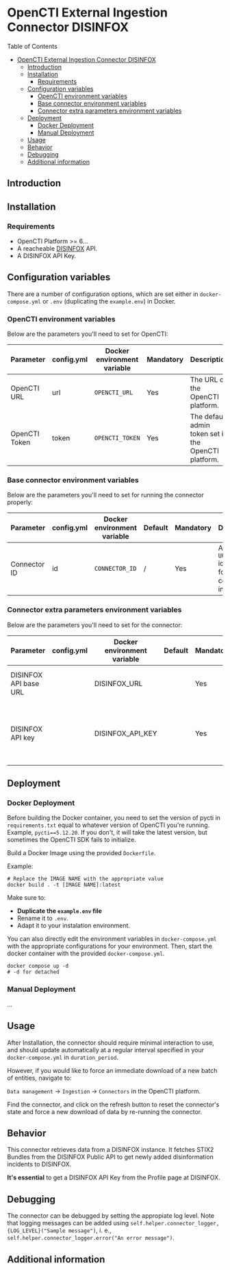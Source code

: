 # OpenCTI External Ingestion Connector DISINFOX

<!--
General description of the connector
* What it does
* How it works
* Special requirements
* Use case description
* ...
-->

Table of Contents

- [OpenCTI External Ingestion Connector DISINFOX](#opencti-external-ingestion-connector-disinfox)
  - [Introduction](#introduction)
  - [Installation](#installation)
    - [Requirements](#requirements)
  - [Configuration variables](#configuration-variables)
    - [OpenCTI environment variables](#opencti-environment-variables)
    - [Base connector environment variables](#base-connector-environment-variables)
    - [Connector extra parameters environment variables](#connector-extra-parameters-environment-variables)
  - [Deployment](#deployment)
    - [Docker Deployment](#docker-deployment)
    - [Manual Deployment](#manual-deployment)
  - [Usage](#usage)
  - [Behavior](#behavior)
  - [Debugging](#debugging)
  - [Additional information](#additional-information)

## Introduction

## Installation

### Requirements

- OpenCTI Platform >= 6...
- A reacheable [DISINFOX](https://github.com/CyberDataLab/disinfox) API.
- A DISINFOX API Key. 

## Configuration variables

There are a number of configuration options, which are set either in `docker-compose.yml` or  `.env` (duplicating the `example.env`) in Docker.

### OpenCTI environment variables

Below are the parameters you'll need to set for OpenCTI:

| Parameter     | config.yml | Docker environment variable | Mandatory | Description                                          |
|---------------|------------|-----------------------------|-----------|------------------------------------------------------|
| OpenCTI URL   | url        | `OPENCTI_URL`               | Yes       | The URL of the OpenCTI platform.                     |
| OpenCTI Token | token      | `OPENCTI_TOKEN`             | Yes       | The default admin token set in the OpenCTI platform. |

### Base connector environment variables

Below are the parameters you'll need to set for running the connector properly:

| Parameter       | config.yml | Docker environment variable | Default         | Mandatory | Description                                                                              |
|-----------------|------------|-----------------------------|-----------------|-----------|------------------------------------------------------------------------------------------|
| Connector ID    | id         | `CONNECTOR_ID`              | /               | Yes       | A unique `UUIDv4` identifier for this connector instance.                                |

### Connector extra parameters environment variables

Below are the parameters you'll need to set for the connector:

| Parameter    | config.yml   | Docker environment variable | Default | Mandatory | Description |
|--------------|--------------|-----------------------------|---------|-----------|-------------|
| DISINFOX API base URL |  |  DISINFOX_URL                           |         | Yes       |     URL of a reachable DISINFOX installation        |
| DISINFOX API key      |       |  DISINFOX_API_KEY                           |         | Yes       |    The API key for DISINFOX, available in the user's Profile section         |

## Deployment

### Docker Deployment

Before building the Docker container, you need to set the version of pycti in `requirements.txt` equal to whatever
version of OpenCTI you're running. Example, `pycti==5.12.20`. If you don't, it will take the latest version, but
sometimes the OpenCTI SDK fails to initialize.

Build a Docker Image using the provided `Dockerfile`.

Example:

```shell
# Replace the IMAGE NAME with the appropriate value
docker build . -t [IMAGE NAME]:latest
```

Make sure to:

- **Duplicate the `example.env` file**
- Rename it to `.env`.
- Adapt it to your instalation environment.

You can also directly edit the environment variables in `docker-compose.yml` with the appropriate configurations for your environment. Then, start the docker container with the provided `docker-compose.yml`.

```shell
docker compose up -d
# -d for detached
```

### Manual Deployment

...

## Usage

After Installation, the connector should require minimal interaction to use, and should update automatically at a regular interval specified in your `docker-compose.yml` in `duration_period`.

However, if you would like to force an immediate download of a new batch of entities, navigate to:

`Data management` -> `Ingestion` -> `Connectors` in the OpenCTI platform.

Find the connector, and click on the refresh button to reset the connector's state and force a new
download of data by re-running the connector.

## Behavior

<!--
Describe how the connector functions:
* What data is ingested, updated, or modified
* Important considerations for users when utilizing this connector
* Additional relevant details
-->
This connector retrieves data from a DISINFOX instance.
It fetches STIX2 Bundles from the DISINFOX Public API to get newly added disinformation incidents to DISINFOX.

**It's essential** to get a DISINFOX API Key from the Profile page at DISINFOX.

## Debugging

The connector can be debugged by setting the appropiate log level.
Note that logging messages can be added using `self.helper.connector_logger,{LOG_LEVEL}("Sample message")`, i.
e., `self.helper.connector_logger.error("An error message")`.

<!-- Any additional information to help future users debug and report detailed issues concerning this connector -->

## Additional information

<!--
Any additional information about this connector
* What information is ingested/updated/changed
* What should the user take into account when using this connector
* ...
-->
